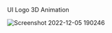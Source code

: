  UI Logo 3D Animation
 
![Screenshot 2022-12-05 190246](https://user-images.githubusercontent.com/59821534/205632899-932e478b-54cf-46c6-8243-d190479196b2.jpg)

